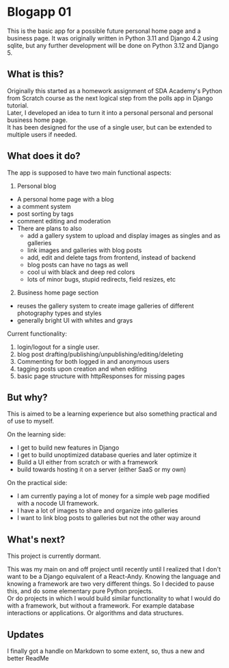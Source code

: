 # Blogapp 01
This is the basic app for a possible future personal home page and a business
page.
It was originally written in Python 3.11 and Django 4.2 using sqlite, but any further development will be done
on Python 3.12 and Django 5.

## What is this?
Originally this started as a homework assignment of SDA Academy's Python from Scratch course
as the next logical step from the polls app in Django tutorial.  
Later, I developed an idea to turn it into a personal personal and personal business home page.  
It has been designed for the use of a single user, but can be extended to multiple users if needed.  

## What does it do?
The app is supposed to have two main functional aspects:  
1. Personal blog
- A personal home page with a blog  
- a comment system  
- post sorting by tags  
- comment editing and moderation  
- There are plans to also  
  - add a gallery system to upload and display images as singles and as galleries  
  - link images and galleries with blog posts  
  - add, edit and delete tags from frontend, instead of backend  
  - blog posts can have no tags as well  
  - cool ui with black and deep red colors
  - lots of minor bugs, stupid redirects, field resizes, etc  
2. Business home page section
- reuses the gallery system to create image galleries of different photography types and styles  
- generally bright UI with whites and grays  

Current functionality:  
1. login/logout for a single user.
2. blog post drafting/publishing/unpublishing/editing/deleting
3. Commenting for both logged in and anonymous users
4. tagging posts upon creation and when editing
5. basic page structure with httpResponses for missing pages

## But why?
This is aimed to be a learning experience but also something practical and of use to myself.  

On the learning side:
* I get to build new features in Django  
* I get to build unoptimized database queries and later optimize it  
* Build a UI either from scratch or with a framework
* build towards hosting it on a server (either SaaS or my own)  

On the practical side:
* I am currently paying a lot of money for a simple web page modified with a nocode UI framework.  
* I have a lot of images to share and organize into galleries  
* I want to link blog posts to galleries but not the other way around

## What's next?
This project is currently dormant.  

This was my main on and off project until recently until I realized that I don't want to be 
a Django equivalent of a React-Andy. Knowing the language and knowing a framework are two 
very different things. So I decided to pause this, and do some elementary pure Python projects.  
Or do projects in which I would build similar functionality to what I would do with a framework, 
but without a framework. For example database interactions or applications. Or algorithms and data structures.

## Updates
I finally got a handle on Markdown to some extent, so, thus a new and better ReadMe
